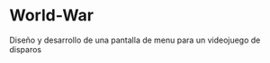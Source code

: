 <h1>World-War</h1>
<p>Diseño y desarrollo de una pantalla de menu para un videojuego de disparos</p>
<br>
